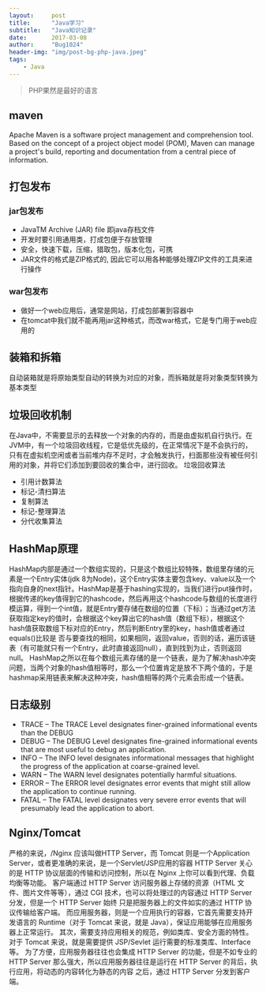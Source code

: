 ```yaml
---
layout:     post
title:      "Java学习"
subtitle:   "Java知识记录"
date:       2017-03-08
author:     "Bug1024"
header-img: "img/post-bg-php-java.jpeg"
tags:
    - Java
---
```


> PHP果然是最好的语言

## maven
 Apache Maven is a software project management and comprehension tool. Based on the concept of a project object model (POM), Maven can manage a project's build, reporting and documentation from a central piece of information.

## 打包发布
### jar包发布
* JavaTM Archive (JAR) file 即java存档文件
* 开发时要引用通用类，打成包便于存放管理
* 安全，快速下载，压缩，猎取包，版本化包，可携
* JAR文件的格式是ZIP格式的, 因此它可以用各种能够处理ZIP文件的工具来进行操作
### war包发布
* 做好一个web应用后，通常是网站，打成包部署到容器中
* 在tomcat中我们就不能再用jar这种格式，而改war格式，它是专门用于web应用的

## 装箱和拆箱
自动装箱就是将原始类型自动的转换为对应的对象，而拆箱就是将对象类型转换为基本类型

## 垃圾回收机制
在Java中，不需要显示的去释放一个对象的内存的，而是由虚拟机自行执行。在JVM中，有一个垃圾回收线程，它是低优先级的，在正常情况下是不会执行的，只有在虚拟机空闲或者当前堆内存不足时，才会触发执行，扫面那些没有被任何引用的对象，并将它们添加到要回收的集合中，进行回收。
垃圾回收算法
* 引用计数算法
* 标记-清扫算法
* 复制算法
* 标记-整理算法
* 分代收集算法

## HashMap原理
HashMap内部是通过一个数组实现的，只是这个数组比较特殊，数组里存储的元素是一个Entry实体(jdk 8为Node)，这个Entry实体主要包含key、value以及一个指向自身的next指针。HashMap是基于hashing实现的，当我们进行put操作时，根据传递的key值得到它的hashcode，然后再用这个hashcode与数组的长度进行模运算，得到一个int值，就是Entry要存储在数组的位置（下标）；当通过get方法获取指定key的值时，会根据这个key算出它的hash值（数组下标），根据这个hash值获取数组下标对应的Entry，然后判断Entry里的key，hash值或者通过equals()比较是
否与要查找的相同，如果相同，返回value，否则的话，遍历该链表（有可能就只有一个Entry，此时直接返回null），直到找到为止，否则返回null。
HashMap之所以在每个数组元素存储的是一个链表，是为了解决hash冲突问题，当两个对象的hash值相等时，那么一个位置肯定是放不下两个值的，于是hashmap采用链表来解决这种冲突，hash值相等的两个元素会形成一个链表。

## 日志级别
* TRACE – The TRACE Level designates finer-grained informational events than the DEBUG
* DEBUG – The DEBUG Level designates fine-grained informational events that are most useful to debug an application.
* INFO – The INFO level designates informational messages that highlight the progress of the application at coarse-grained level.
* WARN – The WARN level designates potentially harmful situations.
* ERROR – The ERROR level designates error events that might still allow the application to continue running.
* FATAL – The FATAL level designates very severe error events that will presumably lead the application to abort.


## Nginx/Tomcat
严格的来说，/Nginx 应该叫做HTTP Server，而 Tomcat 则是一个Application Server，或者更准确的来说，是一个Servlet/JSP应用的容器
HTTP Server 关心的是 HTTP 协议层面的传输和访问控制，所以在 Nginx 上你可以看到代理、负载均衡等功能。
客户端通过 HTTP Server 访问服务器上存储的资源（HTML 文件、图片文件等等），通过 CGI 技术，也可以将处理过的内容通过 HTTP Server 分发，但是一个 HTTP Server 始终
只是把服务器上的文件如实的通过 HTTP 协议传输给客户端。
而应用服务器，则是一个应用执行的容器，它首先需要支持开发语言的 Runtime（对于 Tomcat 来说，就是 Java），保证应用能够在应用服务器上正常运行。
其次，需要支持应用相关的规范，例如类库、安全方面的特性。对于 Tomcat 来说，就是需要提供 JSP/Sevlet 运行需要的标准类库、Interface 等。
为了方便，应用服务器往往也会集成 HTTP Server 的功能，但是不如专业的 HTTP Server 那么强大，所以应用服务器往往是运行在 HTTP Server 的背后，执行应用，将动态的内容转化为静态的内容
之后，通过 HTTP Server 分发到客户端。
